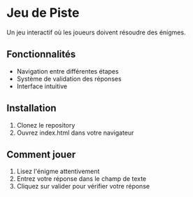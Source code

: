 # Jeu de Piste

Un jeu interactif où les joueurs doivent résoudre des énigmes.

## Fonctionnalités
- Navigation entre différentes étapes
- Système de validation des réponses
- Interface intuitive

## Installation
1. Clonez le repository
2. Ouvrez index.html dans votre navigateur

## Comment jouer
1. Lisez l'énigme attentivement
2. Entrez votre réponse dans le champ de texte
3. Cliquez sur valider pour vérifier votre réponse
